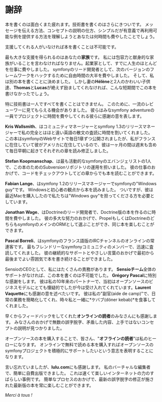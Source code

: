 謝辞
====

本を書くのは面白くまた疲れます。技術書を書くのはさらにきついです。
メッセージを伝える方法、コンセプトの説明の仕方、シンプルだが有意義で再利用可能な例を提供する方法を理解しようとあなたは何時間も費やしたことでしょう。

支援してくれる人がいなければ本を書くことは不可能です。

最も大きな支援を得られるのはあなたの**家族**です。
私には包容力と献身的な家族がいることを言わなければなりません。起業家として、すでに人生のほとんどを仕事に費やしました。
symfonyのリード開発者として、次のバージョンのフレームワークをハックするために自由時間の大半を費やしました。
そして、私は別の本を書くことに決めました。
しかし妻の**Hélène**と2人のかわいい子供達、**Thomas**と**Lucas**が絶えず励ましてくれなければ、こんな短期間でこの本を書けなかったでしょう。

特に技術書は一人ですべてを書くことはできません。
このために、一流のレビューワーに見てもらえる機会がありました。
彼らはみなsymfony adventureの一員でプロジェクトに時間を費やしてくれる彼らに感謝の意を表します。

**Kris Wallsmith**、はコミュニティマネージャーとsymfony 1.3のリリースマネージャーで私の完全とはほと遠い英語の散文の査読に時間を割いてくれました。
この本はsymfonyのWebサイトで毎日1章ずつ公開されましたが、私がフランスに在住していて彼がアメリカに在住しているので、彼は一ヶ月の間は週末も含めて毎日早朝に起きてそれぞれの章を読み修正しました。

**Stefan Koopmanschap**、は最も活動的なsymfonyのエバンジェリストの1人で、この本のためのSubversionリポジトリの運用を担いました。
彼の仕事のおかげで、コードをチェックアウトしてどの章からでも本を読むことができます。

**Fabian Lange**、はsymfony 1.2のリリースマネージャーでsymfonyの"Windows guy"です。
Windowsと初心者の観点から本を読みました。
ついですが、彼は最近Macを購入したので私たちは"Windows guy"を担ってくださる方を必要としています。

**Jonathan Wage**、はDoctrineのリード開発者で、Doctrine版の本を作るのに時間を費やしました。
彼の多大な努力のおかげで、PropelもしくはDoctrineのどちらもsymfonyのメインのORMとして選ぶことができ、同じ本を楽しむことができます。

**Pascal Borreli**、はsymfonyのフランス語版のIRCチャンネルのオンラインの常連客です。
最もフレンドリーなsymfonyコミュニティのメンバーで、迅速に査読してくれました。
彼の継続的なサポートとやさしい言葉のおかげで最初から最後までよい雰囲気で本を書き続けることができました。

SensioのCEOとして、私にはたくさんの責務があります。
**Sensioチーム**全体のサポートがなければ、この本を書くのは不可能でした。
**Grégory Pascal**に特別な感謝をします。
彼は私の10年来のパートナーで、当初はオープンソースのビジネスモデルにとても懐疑的でしたが今は受け入れてくれています。**Laurent Vaquette**にも感謝の意を述べたいです。
彼は私の"副官(aide de camp)"で、日常の業務を簡略化してくれ、時々私と一緒に*ケバブ(döner kebab)*を食事してくれました。

早くからフィードバックをしてくれた**オンラインの読者**のみなさんにも感謝します。
みなさんのおかげで無数の誤字脱字、矛盾した内容、上手ではないコンセプトの説明が見つかりました。

オープンソースの本を購入することで、皆さん、"**オフラインの読者**"は私のヒーローになります。
オンラインで無料で読める本を購入すればオープンソースのsymfonyプロジェクトを積極的にサポートしたいという意志を表明することになります。

言い忘れていましたが、**lulu.com**にも感謝します。
私のバーチャルな編集者で、簡単に自費出版できました。
これは速くて楽しいインターネットの力のすばらしい事例です。
簡単なプロセスのおかげで、最新の誤字脱字の修正が施された最新版の本を常に楽しむことができます。

*Merci à tous !*
